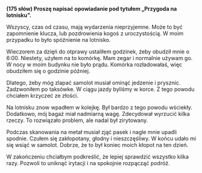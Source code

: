 **(175 słów) Proszę napisać opowiadanie pod tytułem „Przygoda na lotnisku”.**

Wszyscy, czas od czasu, mają wydarzenia nieprzyjemne.
Może to być zapomnienie klucza, lub pozdrowienia kogoś z uroczystością.
W moim przypadku to było spóźnienie na lotnisko.

Wieczorem za dzięń do otprawy ustaliłem godzinek, żeby obudził mnie o 6:00.
Niestety, użyłem na to komórkę.
Mam zegar i normalnie używam go.
W nocy w moim budynku nie było prądu.
Komórka rozładowałaś, więc obudziłem się o godzinie później.

Dlatego, żeby móg zlapać samolot musiał ominąć jedzenie i prysznic.
Zadzwoniłem po taksówke.
W ciągu jazdy byliśmy w korce.
Z tego powodu chciałem krzyczeć ze złości. 

Na lotnisku znow wpadłem w kolejkę.
Był bardzo z tego powodu wściekły.
Dodatkowo, mój bagaż miał nadmiarną wagę.
Zdecydował wyrzucić kilka rzeczy.
To rozwiązało problem, ale nadal był zirytowany.

Podczas skanowania na metał musiał zjąć pasek i nagle mnie upadli spodnie.
Czułem się zakłopotany, głodny i nieszczęśliwy.
W końcu udało mi się wsiąć w samolot.
Dobrze, że to był koniec moich kłopot na ten dzień.

W zakończeniu chciałbym podkreślić, że lepiej sprawdzić wszystko kilka razy.
Pozwoli to uniknąć irytacji i na spokojnie rozpącząć podróż.
